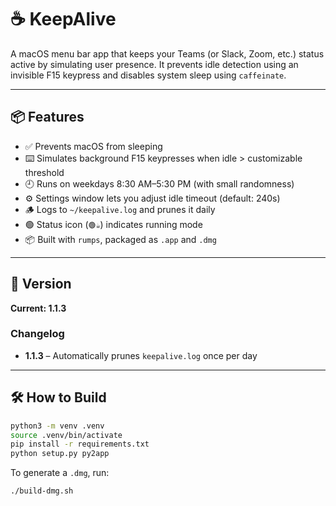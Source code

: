 # ☕ KeepAlive

A macOS menu bar app that keeps your Teams (or Slack, Zoom, etc.) status active by simulating user presence. It prevents idle detection using an invisible F15 keypress and disables system sleep using `caffeinate`.

---

## 📦 Features

- ✅ Prevents macOS from sleeping
- ⌨️ Simulates background F15 keypresses when idle > customizable threshold
- 🕘 Runs on weekdays 8:30 AM–5:30 PM (with small randomness)
- ⚙️ Settings window lets you adjust idle timeout (default: 240s)
- 🪵 Logs to `~/keepalive.log` and prunes it daily
- 🟢 Status icon (`🟢☕`) indicates running mode
- 📦 Built with `rumps`, packaged as `.app` and `.dmg`

---

## 📄 Version

**Current: 1.1.3**

### Changelog

- **1.1.3** – Automatically prunes `keepalive.log` once per day

---

## 🛠 How to Build

```bash
python3 -m venv .venv
source .venv/bin/activate
pip install -r requirements.txt
python setup.py py2app
```

To generate a `.dmg`, run:

```bash
./build-dmg.sh
```
